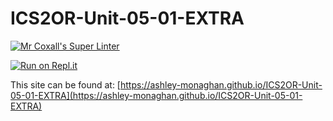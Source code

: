 # ICS2OR-Unit-05-01-EXTRA

[![Mr Coxall's Super Linter](https://github.com/ashley-monaghan/ICS2OR-Unit-05-01-EXTRA/workflows/Mr%20Coxall's%20Super%20Linter/badge.svg)](https://github.com/ashley-monaghan/ICS2OR-Unit-05-01-EXTRA/actions/)

[![Run on Repl.it](https://repl.it/badge/github/ashley-monaghan/ICS2OR-Unit-05-01-EXTRA)](https://repl.it/github/ashley-monaghan/ICS2OR-Unit-05-01-EXTRA)

This site can be found at: [https://ashley-monaghan.github.io/ICS2OR-Unit-05-01-EXTRA](https://ashley-monaghan.github.io/ICS2OR-Unit-05-01-EXTRA)
